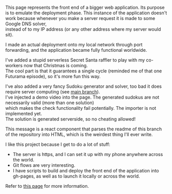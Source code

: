 This page represents the front end of a bigger web application.
Its purpose is to emulate the deployment phase. 
This instance of the application doesn't work because whenever you make a server request it is made to some Google DNS solver,  
instead of to my IP address (or any other address where my server would sit).

I made an actual deployment onto my local network through port forwarding, and the application became fully functional worldwide.

I've added a stupid serverless Secret Santa raffler to play with my co-workers now that Christmas is coming.  
The cool part is that it guarantees a single cycle (reminded me of that one Futurama episode), so it's more fun this way.

I've also added a very fancy Sudoku generator and solver, too bad it does require server computing (see [main branch](https://github.com/Lucas1774/Web-app/tree/master/server)).  
I've injected a demo video into the page. The generated sudokus are not necessarily valid (more than one solution)  
which makes the check functionality fail potentially. The importer is not implemented yet.  
The solution is generated serverside, so no cheating allowed!

This message is a react component that parses the readme of this branch of the repository into HTML, which is the weirdest thing I'll ever write.

I like this project because I get to do a lot of stuff:
- The server is https, and I can set it up with my phone anywhere across the world.
- Git flows are very interesting.
- I have scripts to build and deploy the front end of the application into gh-pages, as well as to launch it locally or across the world.

Refer to [this page](https://github.com/Lucas1774/Web-app) for more information.
